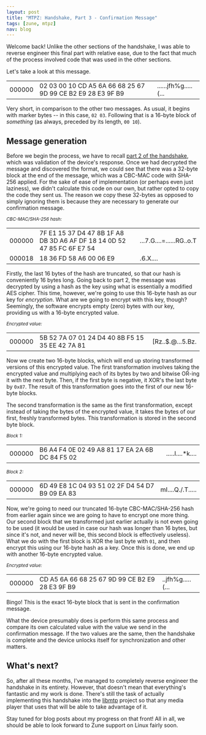```yaml
---
layout: post
title: "MTPZ: Handshake, Part 3 - Confirmation Message"
tags: [zune, mtpz]
nav: blog
---
```


Welcome back! Unlike the other sections of the handshake, I was able to reverse engineer this final part with relative ease, 
due to the fact that much of the process involved code that was used in the other sections.

Let's take a look at this message.

<table class="hex_table simplemodal-data" id="simplemodal-data" style=""><tbody><tr class="hex_row"><td class="hex_address">000000</td><td class="hex_value">02 03 00 10 CD A5 6A 66 68 25 67 9D 99 CE B2 E9 28 E3 9F B9 </td><td class="hex_ascii">......jfh%g.....(...</td></tr></tbody></table>

Very short, in comparison to the other two messages. As usual, it begins with marker bytes -- in this case, `02 03`. Following
that is a 16-byte block of _something_ (as always, preceded by its length, `00 10`).

Message generation
------------------

Before we begin the process, we have to recall [part 2 of the handshake](kbhomes.github.com/2011/08/09/mtpz-handshake-part-2-validate-handshake-response.html), which was validation of the device's response. Once we
had decrypted the message and discovered the format, we could see that there was a 32-byte block at the end of the message,
which was a CBC-MAC code with SHA-256 applied. For the sake of ease of implementation (or perhaps even just laziness), we didn't
calculate this code on our own, but rather opted to copy the code they sent us. The reason we copy these 32-bytes as opposed
to simply ignoring them is because they are necessary to generate our confirmation message.

<em><sub>CBC-MAC/SHA-256 hash:</sub></em>
<table class="hex_table"><tbody><tr class="hex_row"><td class="hex_address">000000</td><td class="hex_value">7F E1 15 37 D4 47 8B 1F A8 DB 3D A6 AF DF 18 14 0D 52 47 85 FC 6F E7 54 </td><td class="hex_ascii">...7.G....=......RG..o.T</td></tr><tr class="hex_row"><td class="hex_address">000018</td><td class="hex_value">18 36 FD 58 A6 00 06 E9 </td><td class="hex_ascii">.6.X....</td></tr></tbody></table>

Firstly, the last 16 bytes of the hash are truncated, so that our hash is conveniently 16 bytes long. Going back to part 2,
the message was decrypted by using a hash as the key using what is essentially a modified AES cipher. This time, however, we're
going to use this 16-byte hash as our key for _encryption_. What are we going to encrypt with this key, though? Seemingly, the
software encrypts empty (zero) bytes with our key, providing us with a 16-byte encrypted value.

<em><sub>Encrypted value:</sub></em>
<table class="hex_table"><tbody><tr class="hex_row"><td class="hex_address">000000</td><td class="hex_value">5B 52 7A 07 01 24 D4 40 8B F5 15 35 EE 42 7A 81 </td><td class="hex_ascii">[Rz..$.@...5.Bz.</td></tr></tbody></table>

Now we create two 16-byte blocks, which will end up storing transformed versions of this encrypted value. The first transformation
involves taking the encrypted value and multiplying each of its bytes by two and bitwise OR-ing it with the next byte. Then, if the first byte
is negative, it XOR's the last byte by `0x87`. The result of this transformation goes into the first of our new 16-byte blocks.

The second transformation is the same as the first transformation, except instead of taking the bytes of the encrypted value, it takes the bytes
of our first, freshly transformed bytes. This transformation is stored in the second byte block.

<em><sub>Block 1:</sub></em>
<table class="hex_table"><tbody><tr class="hex_row"><td class="hex_address">000000</td><td class="hex_value">B6 A4 F4 0E 02 49 A8 81 17 EA 2A 6B DC 84 F5 02 </td><td class="hex_ascii">.....I....*k....</td></tr></tbody></table>

<em><sub>Block 2:</sub></em>
<table class="hex_table"><tbody><tr class="hex_row"><td class="hex_address">000000</td><td class="hex_value">6D 49 E8 1C 04 93 51 02 2F D4 54 D7 B9 09 EA 83 </td><td class="hex_ascii">mI....Q./.T.....</td></tr></tbody></table>

Now, we're going to need our truncated 16-byte CBC-MAC/SHA-256 hash from earlier again since we are going to have to encrypt one more thing. Our second block that we transformed
just earlier actually is not even going to be used (it would be used in case our hash was longer than 16 bytes, but since it's not, and never will be,
this second block is effectively useless). What we do with the first block is XOR the last byte with `01`, and then encrypt this using our 16-byte hash as a key. Once
this is done, we end up with another 16-byte encrypted value.

<em><sub>Encrypted value:</sub></em>
<table class="hex_table"><tbody><tr class="hex_row"><td class="hex_address">000000</td><td class="hex_value">CD A5 6A 66 68 25 67 9D 99 CE B2 E9 28 E3 9F B9 </td><td class="hex_ascii">..jfh%g.....(...</td></tr></tbody></table>

Bingo! This is the exact 16-byte block that is sent in the confirmation message.

What the device presumably does is perform this same process and compare its own calculated value with the value we send in the confirmation message.
If the two values are the same, then the handshake is complete and the device unlocks itself for synchronization and other matters.

What's next?
------------

So, after all these months, I've managed to completely reverse engineer the handshake in its entirety. However, that doesn't mean that everything's fantastic and 
my work is done. There's still the task of actually implementing this handshake into the [libmtp](http://libmtp.sourceforge.net/) project so that any media player that uses
that will be able to take advantage of it. 

Stay tuned for blog posts about my progress on that front! All in all, we should be able to look forward to Zune support on Linux fairly soon.

